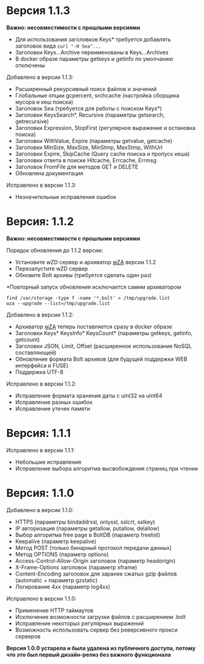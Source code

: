 Версия 1.1.3
========

**Важно: несовместимости с прошлыми версиями**

- Для использования заголовков Keys* требуется добавлять заголовок вида ```curl "-H Sea"...```
- Заголовки Keys...Archive переименованы в Keys...Archives
- В docker образе параметры getkeys и getinfo по умолчанию отключены

Добавлено в версии 1.1.3:

- Расширенный рекурсивный поиск файлов и значений
- Глобальные опции gcpercent, srchcache (настройка сборщика мусора и кеш поиска)
- Заголовок Sea (требуется для работы с поиском Keys*)
- Заголовки KeysSearch*, Recursive (параметры getsearch, getrecursive)
- Заголовки Expression, StopFirst (регулярное выражение и остановка поиска)
- Заголовки WithValue, Expire (параметры getvalue, getcache)
- Заголовки MinSize, MaxSize, MinStmp, MaxStmp, WithUrl
- Заголовки Expire, SkipCache (Query cache поиска и пропуск кеша)
- Заголовки ответа в поиске Hitcache, Errcache, Errmsg
- Заголовок FromFile для методов GET и DELETE
- Обновлена документация

Исправлено в версии 1.1.3:

- Незначительные исправления ошибок

Версия: 1.1.2
========

**Важно: несовместимости с прошлыми версиями**

Порядок обновления до 1.1.2 версии:

- Установите wZD сервер и архиватор <a href=https://github.com/eltaline/wza>wZA</a> версии 1.1.2
- Перезапустите wZD сервер
- Обновите Bolt архивы (требуется сделать один раз)

*Повторный запуск обновления исключается самим архиватором

```
find /var/storage -type f -name '*.bolt' > /tmp/upgrade.list
wza --upgrade --list=/tmp/upgrade.list
```

Добавлено в версии 1.1.2:

- Архиватор <a href=https://github.com/eltaline/wza>wZA</a> теперь поставляется сразу в docker образе
- Заголовки Keys* KeysInfo* KeysCount* (параметры getkeys, getinfo, getcount)
- Заголовки JSON, Limit, Offset (расширенное использование NoSQL составляющей)
- Обновление формата Bolt архивов (для будущей поддержки WEB интерфейса и FUSE)
- Поддержка UTF-8

Исправлено в версии 1.1.2:

- Исправление формата хранения даты с uint32 на uint64
- Исправление разных ошибок
- Исправление утечек памяти

Версия: 1.1.1
========

Исправлено в версии 1.1.1:

- Небольшие исправления
- Исправление выбора алгоритма высвобождения страниц при чтении

Версия: 1.1.0
========

Добавлено в версии 1.1.0:

- HTTPS (параметры bindaddrssl, onlyssl, sslcrt, sslkey)
- IP авторизация (параметры getallow, putallow, delallow)
- Выбор алгоритма free page в BoltDB (параметр freelist)
- Keepalive (параметр keepalive)
- Метод POST (только бинарный протокол передачи данных)
- Метод OPTIONS (параметр options)
- Access-Control-Allow-Origin заголовок (параметр headorigin)
- X-Frame-Options заголовок (параметр xframe)
- Content-Encoding заголовок для заранее сжатых gzip файлов (automatic + параметр gzstatic)
- Логирование 4xx (параметр log4xx)

Исправлено в версии 1.1.0:

- Применение HTTP таймаутов
- Исключение возможности загрузки файлов с расширением .bolt
- Исправление некоторых регулярных выражений
- Возможность использовать сервер без реверсивного прокси серверов

**Версия 1.0.0 устарела и была удалена из публичного доступа, потому что это был первый дизайн-релиз без важного функционала**